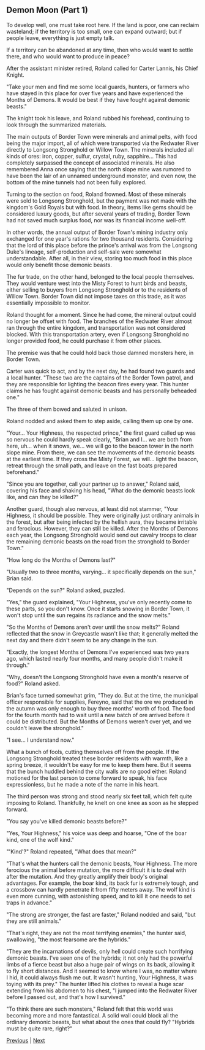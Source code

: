 ## Demon Moon (Part 1)
To develop well, one must take root here. If the land is poor, one can reclaim wasteland; if the territory is too small, one can expand outward; but if people leave, everything is just empty talk.

If a territory can be abandoned at any time, then who would want to settle there, and who would want to produce in peace?

After the assistant minister retired, Roland called for Carter Lannis, his Chief Knight.

"Take your men and find me some local guards, hunters, or farmers who have stayed in this place for over five years and have experienced the Months of Demons. It would be best if they have fought against demonic beasts."

The knight took his leave, and Roland rubbed his forehead, continuing to look through the summarized materials.

The main outputs of Border Town were minerals and animal pelts, with food being the major import, all of which were transported via the Redwater River directly to Longsong Stronghold or Willow Town. The minerals included all kinds of ores: iron, copper, sulfur, crystal, ruby, sapphire... This had completely surpassed the concept of associated minerals. He also remembered Anna once saying that the north slope mine was rumored to have been the lair of an unnamed underground monster, and even now, the bottom of the mine tunnels had not been fully explored.

Turning to the section on food, Roland frowned. Most of these minerals were sold to Longsong Stronghold, but the payment was not made with the kingdom's Gold Royals but with food. In theory, items like gems should be considered luxury goods, but after several years of trading, Border Town had not saved much surplus food, nor was its financial income well-off.

In other words, the annual output of Border Town's mining industry only exchanged for one year's rations for two thousand residents. Considering that the lord of this place before the prince's arrival was from the Longsong Duke's lineage, self-production and self-sale were somewhat understandable. After all, in their view, storing too much food in this place would only benefit those demonic beasts.

The fur trade, on the other hand, belonged to the local people themselves. They would venture west into the Misty Forest to hunt birds and beasts, either selling to buyers from Longsong Stronghold or to the residents of Willow Town. Border Town did not impose taxes on this trade, as it was essentially impossible to monitor.

Roland thought for a moment. Since he had come, the mineral output could no longer be offset with food. The branches of the Redwater River almost ran through the entire kingdom, and transportation was not considered blocked. With this transportation artery, even if Longsong Stronghold no longer provided food, he could purchase it from other places.

The premise was that he could hold back those damned monsters here, in Border Town.

Carter was quick to act, and by the next day, he had found two guards and a local hunter. "These two are the captains of the Border Town patrol, and they are responsible for lighting the beacon fires every year. This hunter claims he has fought against demonic beasts and has personally beheaded one."

The three of them bowed and saluted in unison.

Roland nodded and asked them to step aside, calling them up one by one.

"Your... Your Highness, the respected prince," the first guard called up was so nervous he could hardly speak clearly, "Brian and I... we are both from here, uh... when it snows, we... we will go to the beacon tower in the north slope mine. From there, we can see the movements of the demonic beasts at the earliest time. If they cross the Misty Forest, we will... light the beacon, retreat through the small path, and leave on the fast boats prepared beforehand."

"Since you are together, call your partner up to answer," Roland said, covering his face and shaking his head, "What do the demonic beasts look like, and can they be killed?"



Another guard, though also nervous, at least did not stammer, "Your Highness, it should be possible. They were originally just ordinary animals in the forest, but after being infected by the hellish aura, they became irritable and ferocious. However, they can still be killed. After the Months of Demons each year, the Longsong Stronghold would send out cavalry troops to clear the remaining demonic beasts on the road from the stronghold to Border Town."

"How long do the Months of Demons last?"

"Usually two to three months, varying... it specifically depends on the sun," Brian said.

"Depends on the sun?" Roland asked, puzzled.

"Yes," the guard explained, "Your Highness, you've only recently come to these parts, so you don't know. Once it starts snowing in Border Town, it won't stop until the sun regains its radiance and the snow melts."

"So the Months of Demons aren't over until the snow melts?" Roland reflected that the snow in Greycastle wasn't like that; it generally melted the next day and there didn't seem to be any change in the sun.

"Exactly, the longest Months of Demons I've experienced was two years ago, which lasted nearly four months, and many people didn't make it through."

"Why, doesn't the Longsong Stronghold have even a month's reserve of food?" Roland asked.

Brian's face turned somewhat grim, "They do. But at the time, the municipal officer responsible for supplies, Fereyno, said that the ore we produced in the autumn was only enough to buy three months' worth of food. The food for the fourth month had to wait until a new batch of ore arrived before it could be distributed. But the Months of Demons weren't over yet, and we couldn't leave the stronghold."

"I see... I understand now."

What a bunch of fools, cutting themselves off from the people. If the Longsong Stronghold treated these border residents with warmth, like a spring breeze, it wouldn't be easy for me to keep them here. But it seems that the bunch huddled behind the city walls are no good either. Roland motioned for the last person to come forward to speak, his face expressionless, but he made a note of the name in his heart.



The third person was strong and stood nearly six feet tall, which felt quite imposing to Roland. Thankfully, he knelt on one knee as soon as he stepped forward.

"You say you've killed demonic beasts before?"

"Yes, Your Highness," his voice was deep and hoarse, "One of the boar kind, one of the wolf kind."

"'Kind'?" Roland repeated, "What does that mean?"

"That's what the hunters call the demonic beasts, Your Highness. The more ferocious the animal before mutation, the more difficult it is to deal with after the mutation. And they greatly amplify their body's original advantages. For example, the boar kind, its back fur is extremely tough, and a crossbow can hardly penetrate it from fifty meters away. The wolf kind is even more cunning, with astonishing speed, and to kill it one needs to set traps in advance."



"The strong are stronger, the fast are faster," Roland nodded and said, "but they are still animals."

"That's right, they are not the most terrifying enemies," the hunter said, swallowing, "the most fearsome are the hybrids."

"They are the incarnations of devils, only hell could create such horrifying demonic beasts. I've seen one of the hybrids; it not only had the powerful limbs of a fierce beast but also a huge pair of wings on its back, allowing it to fly short distances. And it seemed to know where I was, no matter where I hid, it could always flush me out. It wasn't hunting, Your Highness, it was toying with its prey." The hunter lifted his clothes to reveal a huge scar extending from his abdomen to his chest, "I jumped into the Redwater River before I passed out, and that's how I survived."

"To think there are such monsters," Roland felt that this world was becoming more and more fantastical. A solid wall could block all the ordinary demonic beasts, but what about the ones that could fly? "Hybrids must be quite rare, right?"





[Previous](CH0007.md) | [Next](CH0009.md)
